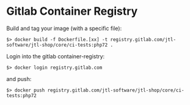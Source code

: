 # Gitlab Container Registry

Build and tag your image (with a specific file):
```
$> docker build -f Dockerfile.[xx] -t registry.gitlab.com/jtl-software/jtl-shop/core/ci-tests:php72 .
```

Login into the gitlab container-registry:
```
$> docker login registry.gitlab.com
```

and push:
```
$> docker push registry.gitlab.com/jtl-software/jtl-shop/core/ci-tests:php72
```
